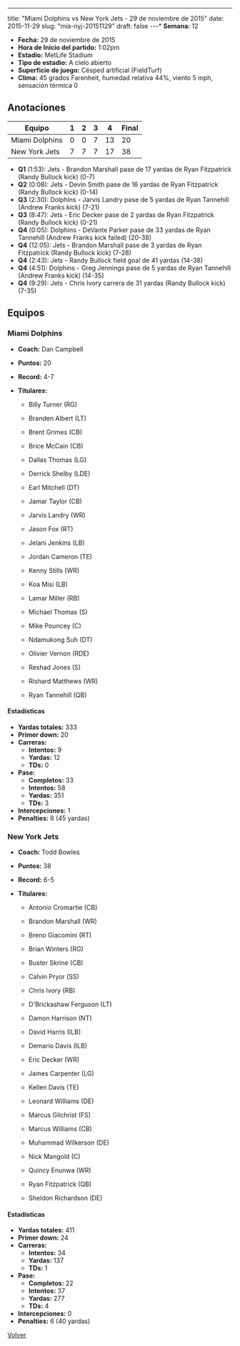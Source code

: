 ---
title: "Miami Dolphins vs New York Jets - 29 de noviembre de 2015"
date: 2015-11-29
slug: "mia-nyj-20151129"
draft: false
---* **Semana:** 12
* **Fecha:** 29 de noviembre de 2015
* **Hora de Inicio del partido:** 1:02pm
* **Estadio:** MetLife Stadium
* **Tipo de estadio:** A cielo abierto
* **Superficie de juego:** Césped artificial (FieldTurf)
* **Clima:** 45 grados Farenheit, humedad relativa 44%, viento 5 mph, sensación térmica 0




## Anotaciones
| Equipo | 1 | 2 | 3 | 4 | Final |
|--------|---|---|---|---|-------|
| Miami Dolphins  | 0 | 0 | 7 | 13  | 20 |
| New York Jets  | 7 | 7 | 7 | 17  | 38 |
* **Q1** (1:53): Jets - Brandon Marshall pase de 17 yardas de Ryan Fitzpatrick (Randy Bullock kick) (0-7)
* **Q2** (0:08): Jets - Devin Smith pase de 16 yardas de Ryan Fitzpatrick (Randy Bullock kick) (0-14)
* **Q3** (2:30): Dolphins - Jarvis Landry pase de 5 yardas de Ryan Tannehill (Andrew Franks kick) (7-21)
* **Q3** (8:47): Jets - Eric Decker pase de 2 yardas de Ryan Fitzpatrick (Randy Bullock kick) (0-21)
* **Q4** (0:05): Dolphins - DeVante Parker pase de 33 yardas de Ryan Tannehill (Andrew Franks kick failed) (20-38)
* **Q4** (12:05): Jets - Brandon Marshall pase de 3 yardas de Ryan Fitzpatrick (Randy Bullock kick) (7-28)
* **Q4** (2:43): Jets - Randy Bullock field goal de 41 yardas (14-38)
* **Q4** (4:51): Dolphins - Greg Jennings pase de 5 yardas de Ryan Tannehill (Andrew Franks kick) (14-35)
* **Q4** (9:29): Jets - Chris Ivory carrera de 31 yardas (Randy Bullock kick) (7-35)


## Equipos


### Miami Dolphins
* **Coach:** Dan Campbell
* **Puntos:** 20
* **Record:** 4-7
* **Titulares:** 

  * Billy Turner (RG) 

  * Branden Albert (LT) 

  * Brent Grimes (CB) 

  * Brice McCain (CB) 

  * Dallas Thomas (LG) 

  * Derrick Shelby (LDE) 

  * Earl Mitchell (DT) 

  * Jamar Taylor (CB) 

  * Jarvis Landry (WR) 

  * Jason Fox (RT) 

  * Jelani Jenkins (LB) 

  * Jordan Cameron (TE) 

  * Kenny Stills (WR) 

  * Koa Misi (LB) 

  * Lamar Miller (RB) 

  * Michael Thomas (S) 

  * Mike Pouncey (C) 

  * Ndamukong Suh (DT) 

  * Olivier Vernon (RDE) 

  * Reshad Jones (S) 

  * Rishard Matthews (WR) 

  * Ryan Tannehill (QB) 

#### Estadísticas
* **Yardas totales:** 333
* **Primer down:** 20
* **Carreras:**
  * **Intentos:** 9
  * **Yardas:** 12
  * **TDs:** 0
* **Pase:**
  * **Completos:** 33
  * **Intentos:** 58
  * **Yardas:** 351
  * **TDs:** 3
* **Intercepciones:** 1
* **Penalties:** 6 (45 yardas)

### New York Jets
* **Coach:** Todd Bowles
* **Puntos:** 38
* **Record:** 6-5
* **Titulares:** 

  * Antonio Cromartie (CB) 

  * Brandon Marshall (WR) 

  * Breno Giacomini (RT) 

  * Brian Winters (RG) 

  * Buster Skrine (CB) 

  * Calvin Pryor (SS) 

  * Chris Ivory (RB) 

  * D'Brickashaw Ferguson (LT) 

  * Damon Harrison (NT) 

  * David Harris (ILB) 

  * Demario Davis (ILB) 

  * Eric Decker (WR) 

  * James Carpenter (LG) 

  * Kellen Davis (TE) 

  * Leonard Williams (DE) 

  * Marcus Gilchrist (FS) 

  * Marcus Williams (CB) 

  * Muhammad Wilkerson (DE) 

  * Nick Mangold (C) 

  * Quincy Enunwa (WR) 

  * Ryan Fitzpatrick (QB) 

  * Sheldon Richardson (DE) 

#### Estadísticas
* **Yardas totales:** 411
* **Primer down:** 24
* **Carreras:**
  * **Intentos:** 34
  * **Yardas:** 137
  * **TDs:** 1
* **Pase:**
  * **Completos:** 22
  * **Intentos:** 37
  * **Yardas:** 277
  * **TDs:** 4
* **Intercepciones:** 0
* **Penalties:** 6 (40 yardas)


[Volver](/historia/2015)
